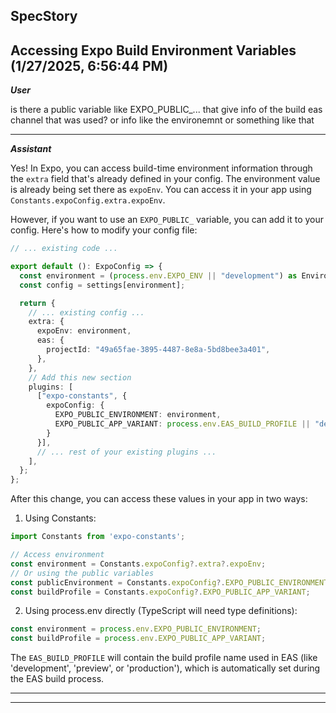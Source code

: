 ## SpecStory

## Accessing Expo Build Environment Variables (1/27/2025, 6:56:44 PM)

_**User**_

is there a public variable like EXPO_PUBLIC_... that give info of the build eas channel that was used? or info like the environemnt or something like that

---

_**Assistant**_

Yes! In Expo, you can access build-time environment information through the `extra` field that's already defined in your config. The environment value is already being set there as `expoEnv`. You can access it in your app using `Constants.expoConfig.extra.expoEnv`.

However, if you want to use an `EXPO_PUBLIC_` variable, you can add it to your config. Here's how to modify your config file:

```typescript:app.config.ts
// ... existing code ...

export default (): ExpoConfig => {
  const environment = (process.env.EXPO_ENV || "development") as Environment;
  const config = settings[environment];

  return {
    // ... existing config ...
    extra: {
      expoEnv: environment,
      eas: {
        projectId: "49a65fae-3895-4487-8e8a-5bd8bee3a401",
      },
    },
    // Add this new section
    plugins: [
      ["expo-constants", {
        expoConfig: {
          EXPO_PUBLIC_ENVIRONMENT: environment,
          EXPO_PUBLIC_APP_VARIANT: process.env.EAS_BUILD_PROFILE || "development",
        }
      }],
      // ... rest of your existing plugins ...
    ],
  };
};
```

After this change, you can access these values in your app in two ways:

1. Using Constants:
```typescript
import Constants from 'expo-constants';

// Access environment
const environment = Constants.expoConfig?.extra?.expoEnv;
// Or using the public variables
const publicEnvironment = Constants.expoConfig?.EXPO_PUBLIC_ENVIRONMENT;
const buildProfile = Constants.expoConfig?.EXPO_PUBLIC_APP_VARIANT;
```

2. Using process.env directly (TypeScript will need type definitions):
```typescript
const environment = process.env.EXPO_PUBLIC_ENVIRONMENT;
const buildProfile = process.env.EXPO_PUBLIC_APP_VARIANT;
```

The `EAS_BUILD_PROFILE` will contain the build profile name used in EAS (like 'development', 'preview', or 'production'), which is automatically set during the EAS build process.

---



---

